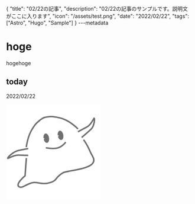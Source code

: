 {
  "title": "02/22の記事",
  "description": "02/22の記事のサンプルです。説明文がここに入ります",
  "icon": "/assets/test.png",
  "date": "2022/02/22",
  "tags": ["Astro", "Hugo", "Sample"]
}
---metadata

# hoge
hogehoge

## today
2022/02/22

![img](/assets/test.png)
